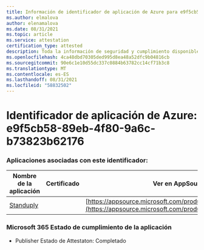 ```yaml
---
title: Información de identificador de aplicación de Azure para e9f5cb58-89eb-4f80-9a6c-b73823b62176
ms.author: elmalova
author: elenamalova
ms.date: 08/31/2021
ms.topic: article
ms.service: attestation
certification_type: attested
description: Toda la información de seguridad y cumplimiento disponible para e9f5cb58-89eb-4f80-9a6c-b73823b62176.
ms.openlocfilehash: 4ca48dbd70305ded995d8ea48a52dfc9b04816cb
ms.sourcegitcommit: 90e6c1e10d55dc337c0884b63782cc14cf71b3c8
ms.translationtype: MT
ms.contentlocale: es-ES
ms.lasthandoff: 08/31/2021
ms.locfileid: "58832502"
---
```

# <a name="azure-app-id-e9f5cb58-89eb-4f80-9a6c-b73823b62176"></a>Identificador de aplicación de Azure: e9f5cb58-89eb-4f80-9a6c-b73823b62176


### <a name="apps-associated-with-this-id"></a>Aplicaciones asociadas con este identificador:
| **Nombre de la aplicación** | **Certificado** | **Ver en AppSource** |
|--------------|---------------|-----------------------|
| [Standuply](https://docs.microsoft.com/microsoft-365-app-certification/forward/WA200003001) |  | [https://appsource.microsoft.com/product/office/WA200003001](https://appsource.microsoft.com/product/office/WA200003001) |

### <a name="microsoft-365-app-compliance-status"></a>Microsoft 365 Estado de cumplimiento de la aplicación
- Publisher Estado de Attestaton: Completado
